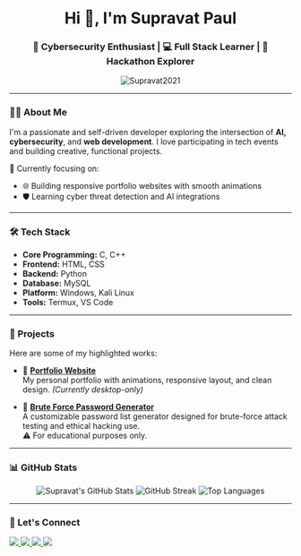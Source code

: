 <h1 align="center">Hi 👋, I'm Supravat Paul</h1>
<h3 align="center">🚀 Cybersecurity Enthusiast | 💻 Full Stack Learner | 🎯 Hackathon Explorer</h3>

<p align="center">
  <img src="https://komarev.com/ghpvc/?username=Supravat2021&label=Profile%20views&color=0e75b6&style=flat" alt="Supravat2021" />
</p>

---

### 👨‍💻 About Me

I'm a passionate and self-driven developer exploring the intersection of **AI, cybersecurity**, and **web development**. I love participating in tech events and building creative, functional projects.

📌 Currently focusing on:
- 🌐 Building responsive portfolio websites with smooth animations  
- 🛡️ Learning cyber threat detection and AI integrations  

---

### 🛠️ Tech Stack

- **Core Programming:** C, C++
- **Frontend:** HTML, CSS
- **Backend:** Python
- **Database:** MySQL
- **Platform:** Windows, Kali Linux
- **Tools:** Termux, VS Code

---

### 📁 Projects

Here are some of my highlighted works:

- 💼 [**Portfolio Website**](https://github.com/Supravat2021/Portfolio)  
  My personal portfolio with animations, responsive layout, and clean design. *(Currently desktop-only)*

- 🔐 [**Brute Force Password Generator**](https://github.com/Supravat2021/brute-force-password-generator)  
  A customizable password list generator designed for brute-force attack testing and ethical hacking use.  
  ⚠️ For educational purposes only.


---

### 📊 GitHub Stats

<p align="center">
  <img src="https://github-readme-stats.vercel.app/api?username=Supravat2021&show_icons=true&theme=tokyonight&cache_seconds=1800" alt="Supravat's GitHub Stats" />
  <img src="https://streak-stats.demolab.com?user=Supravat2021&theme=tokyonight&hide_border=false&cache_seconds=1800" alt="GitHub Streak" />
  <img src="https://github-readme-stats.vercel.app/api/top-langs/?username=Supravat2021&layout=compact&theme=tokyonight&cache_seconds=1800" alt="Top Languages" />
</p>

---

### 🔗 Let's Connect

<p align="left">
  <a href="https://www.linkedin.com/in/supravatpaul2021" target="_blank">
    <img src="https://img.shields.io/badge/LinkedIn-blue?logo=linkedin&style=for-the-badge" />
  </a>
  <a href="https://www.instagram.com/iamsupravat_2023" target="_blank">
    <img src="https://img.shields.io/badge/Instagram-pink?logo=instagram&style=for-the-badge" />
  </a>
  <a href="mailto:supravatpaul2021@gmail.com">
    <img src="https://img.shields.io/badge/Gmail-red?logo=gmail&style=for-the-badge" />
  </a>
  <a href="https://github.com/Supravat2021" target="_blank">
    <img src="https://img.shields.io/badge/GitHub-black?logo=github&style=for-the-badge" />
  </a>
</p>

